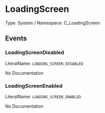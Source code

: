 # LoadingScreen

Type: System / Namespace: C_LoadingScreen

## Events

### LoadingScreenDisabled
LiteralName: `LOADING_SCREEN_DISABLED`

No Documentation

### LoadingScreenEnabled
LiteralName: `LOADING_SCREEN_ENABLED`

No Documentation
